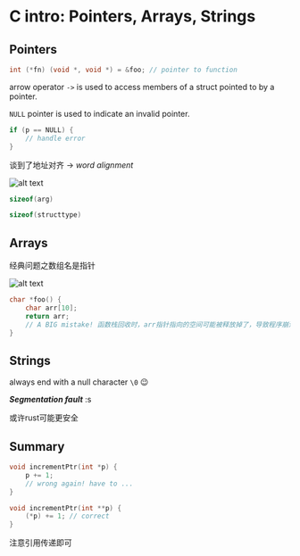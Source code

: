 # C intro: Pointers, Arrays, Strings

## Pointers
```c
int (*fn) (void *, void *) = &foo; // pointer to function
```

arrow operator `->` is used to access members of a struct pointed to by a pointer.

`NULL` pointer is used to indicate an invalid pointer.
```c
if (p == NULL) {
    // handle error
}
```

谈到了地址对齐 -> *word alignment*

![alt text](image.png)

```c
sizeof(arg)

sizeof(structtype)
```

## Arrays

经典问题之数组名是指针

![alt text](image-1.png)

```c
char *foo() {
    char arr[10];
    return arr; 
    // A BIG mistake! 函数栈回收时，arr指针指向的空间可能被释放掉了，导致程序崩溃
}
```

## Strings
always end with a null character `\0` :wink:

***Segmentation fault*** :s

或许rust可能更安全

## Summary

```c
void incrementPtr(int *p) {
    p += 1;
    // wrong again! have to ...
}

void incrementPtr(int **p) {
    (*p) += 1; // correct
}
```
注意引用传递即可

